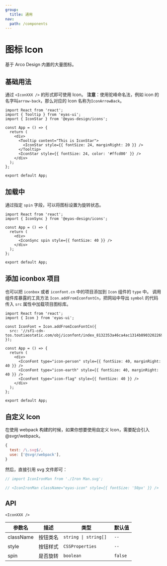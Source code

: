 ```yaml
---
group:
  title: 通用
nav:
  path: /components
---
```


# 图标 Icon

基于 Arco Design 内置的大量图标。

## 基础用法

通过 `<IconXXX />` 的形式即可使用 Icon。 **注意**：使用驼峰命名法，例如 icon 的名字叫`arrow-back`，那么对应的 Icon 名称为`IconArrowBack`。

```tsx
import React from 'react';
import { Tooltip } from 'eyas-ui';
import { IconStar } from '@eyas-design/icons';

const App = () => {
  return (
    <div>
      <Tooltip content="This is IconStar">
        <IconStar style={{ fontSize: 24, marginRight: 20 }} />
      </Tooltip>
      <IconStar style={{ fontSize: 24, color: '#ffcd00' }} />
    </div>
  );
};

export default App;
```

## 加载中

通过指定 `spin` 字段，可以将图标设置为旋转状态。

```tsx
import React from 'react';
import { IconSync } from '@eyas-design/icons';

const App = () => {
  return (
    <div>
      <IconSync spin style={{ fontSize: 40 }} />
    </div>
  );
};

export default App;
```

## 添加 iconbox 项目

也可以把 `iconbox` 或者 `iconfont.cn` 中的项目添加到 `Icon` 组件的 `type` 中。 调用组件库暴露的工具方法 `Icon.addFromIconfontCn`，把网站中导出 `symbol` 的代码传入 `src` 属性中加载项目图标库。

```tsx
import React from 'react';
import { Icon } from 'eyas-ui';

const IconFont = Icon.addFromIconFontCn({
  src: '//sf1-cdn-tos.toutiaostatic.com/obj/iconfont/index_8132353a46ca4ac1314b8903202269af.js',
});

const App = () => {
  return (
    <div>
      <IconFont type="icon-person" style={{ fontSize: 40, marginRight: 40 }} />
      <IconFont type="icon-earth" style={{ fontSize: 40, marginRight: 40 }} />
      <IconFont type="icon-flag" style={{ fontSize: 40 }} />
    </div>
  );
};

export default App;
```

## 自定义 Icon

在使用 webpack 构建的时候，如果你想要使用自定义 Icon，需要配合引入@svgr/webpack。

```javascript
{
  test: /\.svg$/,
  use: ['@svgr/webpack'],
}
```

然后，直接引用 svg 文件即可：

```javascript
// import IconIronMan from './Iron Man.svg';

// <IconIronMan className="eyas-icon" style={{ fontSize: '50px' }} />
```

## API

`<IconXXX />`

| 参数名    | 描述     | 类型                  | 默认值  |
| --------- | -------- | --------------------- | ------- |
| className | 按钮类名 | `string \| string[] ` | `--`    |
| style     | 按钮样式 | `CSSProperties `      | `--`    |
| spin      | 是否旋转 | `boolean`             | `false` |
